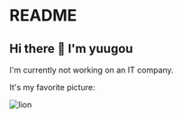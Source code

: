 # README

## Hi there 👋 I'm yuugou

I'm currently not working on an IT company.

It's my favorite picture:

![lion](https://github.com/yuugou/yuugou/assets/111757494/daf44ebf-055d-4ef2-b630-6f6fe9cb37ee)
